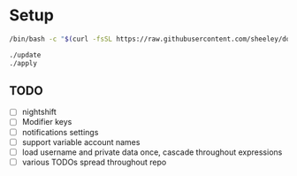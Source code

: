 # Setup

```sh
/bin/bash -c "$(curl -fsSL https://raw.githubusercontent.com/sheeley/dotfiles/main/initial_setup.sh)"
```

```sh
./update
./apply
```

## TODO

- [ ] nightshift
- [ ] Modifier keys
- [ ] notifications settings
- [ ] support variable account names
- [ ] load username and private data once, cascade throughout expressions
- [ ] various TODOs spread throughout repo
